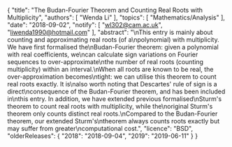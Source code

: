 {
    "title": "The Budan-Fourier Theorem and Counting Real Roots with Multiplicity",
    "authors": [
        "Wenda Li"
    ],
    "topics": [
        "Mathematics/Analysis"
    ],
    "date": "2018-09-02",
    "notify": [
        "wl302@cam.ac.uk",
        "liwenda1990@hotmail.com"
    ],
    "abstract": "\nThis entry is mainly about counting and approximating real roots (of a\npolynomial) with multiplicity. We have first formalised the\nBudan-Fourier theorem: given a polynomial with real coefficients, we\ncan calculate sign variations on Fourier sequences to over-approximate\nthe number of real roots (counting multiplicity) within an interval.\nWhen all roots are known to be real, the over-approximation becomes\ntight: we can utilise this theorem to count real roots exactly. It is\nalso worth noting that Descartes' rule of sign is a direct\nconsequence of the Budan-Fourier theorem, and has been included in\nthis entry. In addition, we have extended previous formalised\nSturm's theorem to count real roots with multiplicity, while the\noriginal Sturm's theorem only counts distinct real roots.\nCompared to the Budan-Fourier theorem, our extended Sturm's\ntheorem always counts roots exactly but may suffer from greater\ncomputational cost.",
    "licence": "BSD",
    "olderReleases": {
        "2018": "2018-09-04",
        "2019": "2019-06-11"
    }
}